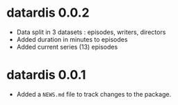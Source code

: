 # datardis 0.0.2

* Data split in 3 datasets : episodes, writers, directors  
* Added duration in minutes to episodes  
* Added current series (13) episodes

# datardis 0.0.1

* Added a `NEWS.md` file to track changes to the package.
